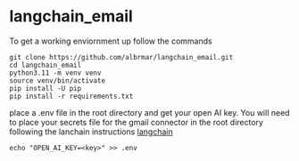 # langchain_email
To get a working enviornment up follow the commands
```
git clone https://github.com/albrmar/langchain_email.git
cd langchain_email
python3.11 -m venv venv
source venv/bin/activate
pip install -U pip
pip install -r requirements.txt
```

place a .env file in the root directory and get your
open AI key.  You will need to place your secrets file
for the gmail connector in the root directory
following the lanchain instructions [langchain](https://python.langchain.com/v0.2/docs/integrations/tools/gmail/)
 
```
echo "OPEN_AI_KEY=<key>" >> .env

```